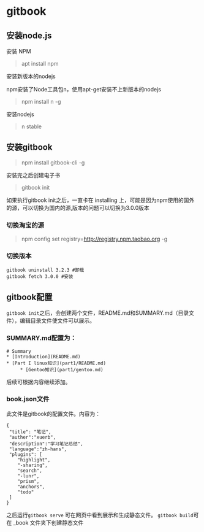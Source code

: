# gitbook

## 安装node.js

安装 NPM
>apt install npm

安装新版本的nodejs

npm安装了Node工具包n，使用apt-get安装不上新版本的nodejs
>npm install n -g

安装nodejs
>n stable

## 安装gitbook

>npm install gitbook-cli -g

安装完之后创建电子书
>gitbook init

如果执行gitbook init之后，一直卡在 installing 上，可能是因为npm使用的国外的源，可以切换为国内的源,版本的问题可以切换为3.0.0版本

### 切换淘宝的源

>npm config set registry=http://registry.npm.taobao.org -g

### 切换版本

```
gitbook uninstall 3.2.3 #卸载
gitbook fetch 3.0.0 #安装
```

## gitbook配置

`gitbook init`之后，会创建两个文件，README.md和SUMMARY.md（目录文件），编辑目录文件使文件可以展示。

### SUMMARY.md配置为：

```
# Summary
* [Introduction](README.md)
* [Part I linux知识](part1/README.md)
     * [Gentoo知识](part1/gentoo.md)
```
后续可根据内容继续添加。

### book.json文件

此文件是gitbook的配置文件。内容为：

```
{
 "title": "笔记",
 "auther":"xuerb",
 "description":"学习笔记总结",
 "language":"zh-hans",
 "plugins": [
    "highlight",
    "-sharing",
    "search",
    "-lunr",
    "prism",
    "anchors",
    "todo"
 ]
}
```

之后运行`gitbook serve` 可在网页中看到展示和生成静态文件。
`gitbook build`可在 _book 文件夹下创建静态文件
